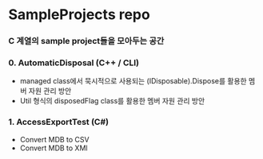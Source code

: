 
# SampleProjects repo
### C 계열의 sample project들을 모아두는 공간


### 0. AutomaticDisposal (C++ / CLI)
- managed class에서 묵시적으로 사용되는 (IDisposable).Dispose를 활용한 멤버 자원 관리 방안
- Util 형식의 disposedFlag class를 활용한 멤버 자원 관리 방안

### 1. AccessExportTest (C#)
- Convert MDB to CSV
- Convert MDB to XMl

